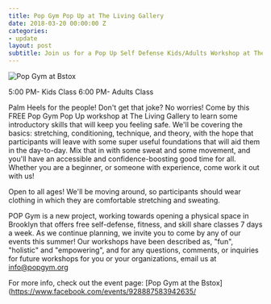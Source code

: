 ```yaml
---
title: Pop Gym Pop Up at The Living Gallery
date: 2018-03-20 00:00:00 Z
categories:
- update
layout: post
subtitle: Join us for a Pop Up Self Defense Kids/Adults Workshop at The Living Gallery on March 20th
---
```


![Pop Gym at Bstox](/assets/livinggallery3.jpg)

5:00 PM- Kids Class
6:00 PM- Adults Class

Palm Heels for the people! Don't get that joke? No worries! Come by this FREE Pop Gym Pop Up workshop at The Living Gallery to learn some introductory skills that will keep you feeling safe. We'll be covering the basics: stretching, conditioning, technique, and theory, with the hope that participants will leave with some super useful foundations that will aid them in the day-to-day. Mix that in with some sweat and some movement, and you'll have an accessible and confidence-boosting good time for all. Whether you are a beginner, or someone with experience, come work it out with us!

Open to all ages! We'll be moving around, so participants should wear clothing in which they are comfortable stretching and sweating.

POP Gym is a new project, working towards opening a physical space in Brooklyn that offers free self-defense, fitness, and skill share classes 7 days a week. As we continue planning, we invite you to come by any of our events this summer! Our workshops have been described as, "fun", "holistic" and "empowering", and for any questions, comments, or inquiries for future workshops for you or your organizations, email us at info@popgym.org​

For more info, check out the event page: [Pop Gym at the Bstox](https://www.facebook.com/events/928887583942635/
